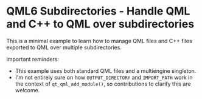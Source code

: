 # QML6 Subdirectories - Handle QML and C++ to QML over subdirectories

This is a minimal example to learn how to manage QML files and C++ files exported to QML over multiple subdirectories.

Important reminders:

* This example uses both standard QML files and a multiengine singleton.
* I'm not entirely sure on how `OUTPUT_DIRECTORY` and `IMPORT_PATH` work in the context of `qt_qml_add_module()`, so contributions to clarify this are welcome.
